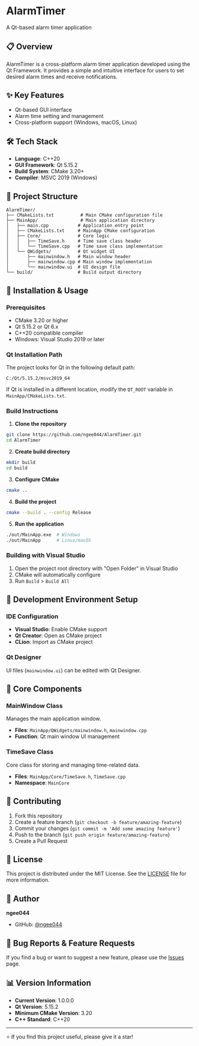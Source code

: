 # AlarmTimer

A Qt-based alarm timer application

## 📋 Overview

AlarmTimer is a cross-platform alarm timer application developed using the Qt Framework. It provides a simple and intuitive interface for users to set desired alarm times and receive notifications.

## ✨ Key Features

- Qt-based GUI interface
- Alarm time setting and management
- Cross-platform support (Windows, macOS, Linux)

## 🛠️ Tech Stack

- **Language**: C++20
- **GUI Framework**: Qt 5.15.2
- **Build System**: CMake 3.20+
- **Compiler**: MSVC 2019 (Windows)

## 📁 Project Structure

```
AlarmTimer/
├── CMakeLists.txt          # Main CMake configuration file
├── MainApp/                # Main application directory
│   ├── main.cpp           # Application entry point
│   ├── CMakeLists.txt     # MainApp CMake configuration
│   ├── Core/              # Core logic
│   │   ├── TimeSave.h     # Time save class header
│   │   └── TimeSave.cpp   # Time save class implementation
│   └── QWidgets/          # Qt widget UI
│       ├── mainwindow.h   # Main window header
│       ├── mainwindow.cpp # Main window implementation
│       └── mainwindow.ui  # UI design file
└── build/                 # Build output directory
```

## 🚀 Installation & Usage

### Prerequisites

- CMake 3.20 or higher
- Qt 5.15.2 or Qt 6.x
- C++20 compatible compiler
- Windows: Visual Studio 2019 or later

### Qt Installation Path

The project looks for Qt in the following default path:
```
C:/Qt/5.15.2/msvc2019_64
```

If Qt is installed in a different location, modify the `QT_ROOT` variable in `MainApp/CMakeLists.txt`.

### Build Instructions

1. **Clone the repository**
```bash
git clone https://github.com/ngee044/AlarmTimer.git
cd AlarmTimer
```

2. **Create build directory**
```bash
mkdir build
cd build
```

3. **Configure CMake**
```bash
cmake ..
```

4. **Build the project**
```bash
cmake --build . --config Release
```

5. **Run the application**
```bash
./out/MainApp.exe  # Windows
./out/MainApp      # Linux/macOS
```

### Building with Visual Studio

1. Open the project root directory with "Open Folder" in Visual Studio
2. CMake will automatically configure
3. Run `Build` > `Build All`

## 🔧 Development Environment Setup

### IDE Configuration

- **Visual Studio**: Enable CMake support
- **Qt Creator**: Open as CMake project
- **CLion**: Import as CMake project

### Qt Designer

UI files (`mainwindow.ui`) can be edited with Qt Designer.

## 📂 Core Components

### MainWindow Class
Manages the main application window.
- **Files**: `MainApp/QWidgets/mainwindow.h`, `mainwindow.cpp`
- **Function**: Qt main window UI management

### TimeSave Class
Core class for storing and managing time-related data.
- **Files**: `MainApp/Core/TimeSave.h`, `TimeSave.cpp`
- **Namespace**: `MainCore`

## 🤝 Contributing

1. Fork this repository
2. Create a feature branch (`git checkout -b feature/amazing-feature`)
3. Commit your changes (`git commit -m 'Add some amazing feature'`)
4. Push to the branch (`git push origin feature/amazing-feature`)
5. Create a Pull Request

## 📝 License

This project is distributed under the MIT License. See the [LICENSE](LICENSE) file for more information.

## 👤 Author

**ngee044**

- GitHub: [@ngee044](https://github.com/ngee044)

## 🐛 Bug Reports & Feature Requests

If you find a bug or want to suggest a new feature, please use the [Issues](https://github.com/ngee044/AlarmTimer/issues) page.

## 📊 Version Information

- **Current Version**: 1.0.0.0
- **Qt Version**: 5.15.2
- **Minimum CMake Version**: 3.20
- **C++ Standard**: C++20

---

⭐ If you find this project useful, please give it a star!
